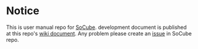 # Notice
This is user manual repo for [SoCube](https://github.com/GCS-ZHN/socube/). development document is published at this repo's [wiki document](https://github.com/GCS-ZHN/socube-docs/wiki/socube%E7%94%A8%E6%88%B7%E6%89%8B%E5%86%8C%E7%BB%B4%E6%8A%A4%E6%B5%81%E7%A8%8B). Any problem please create an [issue](https://github.com/GCS-ZHN/socube/issues) in SoCube repo.